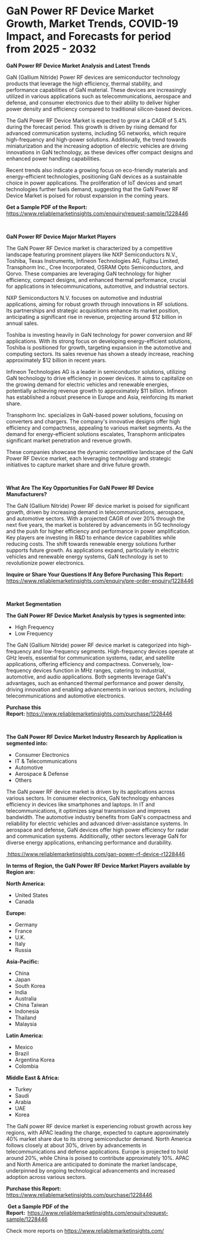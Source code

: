 <p><h1>GaN Power RF Device Market Growth, Market Trends, COVID-19 Impact, and Forecasts for period from 2025 - 2032</h1></p><p><strong>GaN Power RF Device Market Analysis and Latest Trends</strong></p>
<p><p>GaN (Gallium Nitride) Power RF devices are semiconductor technology products that leverage the high efficiency, thermal stability, and performance capabilities of GaN material. These devices are increasingly utilized in various applications such as telecommunications, aerospace and defense, and consumer electronics due to their ability to deliver higher power density and efficiency compared to traditional silicon-based devices.</p><p>The GaN Power RF Device Market is expected to grow at a CAGR of 5.4% during the forecast period. This growth is driven by rising demand for advanced communication systems, including 5G networks, which require high-frequency and high-power solutions. Additionally, the trend towards miniaturization and the increasing adoption of electric vehicles are driving innovations in GaN technology, as these devices offer compact designs and enhanced power handling capabilities. </p><p>Recent trends also indicate a growing focus on eco-friendly materials and energy-efficient technologies, positioning GaN devices as a sustainable choice in power applications. The proliferation of IoT devices and smart technologies further fuels demand, suggesting that the GaN Power RF Device Market is poised for robust expansion in the coming years.</p></p>
<p><strong>Get a Sample PDF of the Report:&nbsp;</strong> <a href="https://www.reliablemarketinsights.com/enquiry/request-sample/1228446?utm_campaign=2636&utm_medium=2&utm_source=Github&utm_content=ia&utm_term=06042025&utm_id=gan-power-rf-device">https://www.reliablemarketinsights.com/enquiry/request-sample/1228446</a></p>
<p>&nbsp;</p>
<p><strong>GaN Power RF Device Major Market Players</strong></p>
<p><p>The GaN Power RF Device market is characterized by a competitive landscape featuring prominent players like NXP Semiconductors N.V., Toshiba, Texas Instruments, Infineon Technologies AG, Fujitsu Limited, Transphorm Inc., Cree Incorporated, OSRAM Opto Semiconductors, and Qorvo. These companies are leveraging GaN technology for higher efficiency, compact designs, and enhanced thermal performance, crucial for applications in telecommunications, automotive, and industrial sectors.</p><p>NXP Semiconductors N.V. focuses on automotive and industrial applications, aiming for robust growth through innovations in RF solutions. Its partnerships and strategic acquisitions enhance its market position, anticipating a significant rise in revenue, projecting around $12 billion in annual sales.</p><p>Toshiba is investing heavily in GaN technology for power conversion and RF applications. With its strong focus on developing energy-efficient solutions, Toshiba is positioned for growth, targeting expansion in the automotive and computing sectors. Its sales revenue has shown a steady increase, reaching approximately $12 billion in recent years.</p><p>Infineon Technologies AG is a leader in semiconductor solutions, utilizing GaN technology to drive efficiency in power devices. It aims to capitalize on the growing demand for electric vehicles and renewable energies, potentially achieving revenue growth to approximately $11 billion. Infineon has established a robust presence in Europe and Asia, reinforcing its market share.</p><p>Transphorm Inc. specializes in GaN-based power solutions, focusing on converters and chargers. The company's innovative designs offer high efficiency and compactness, appealing to various market segments. As the demand for energy-efficient solutions escalates, Transphorm anticipates significant market penetration and revenue growth.</p><p>These companies showcase the dynamic competitive landscape of the GaN Power RF Device market, each leveraging technology and strategic initiatives to capture market share and drive future growth.</p></p>
<p>&nbsp;</p>
<p><strong>What Are The Key Opportunities For GaN Power RF Device Manufacturers?</strong></p>
<p><p>The GaN (Gallium Nitride) Power RF device market is poised for significant growth, driven by increasing demand in telecommunications, aerospace, and automotive sectors. With a projected CAGR of over 20% through the next five years, the market is bolstered by advancements in 5G technology and the push for higher efficiency and performance in power amplification. Key players are investing in R&D to enhance device capabilities while reducing costs. The shift towards renewable energy solutions further supports future growth. As applications expand, particularly in electric vehicles and renewable energy systems, GaN technology is set to revolutionize power electronics.</p></p>
<p><strong>Inquire or Share Your Questions If Any Before Purchasing This Report:</strong> <a href="https://www.reliablemarketinsights.com/enquiry/pre-order-enquiry/1228446?utm_campaign=2636&utm_medium=2&utm_source=Github&utm_content=ia&utm_term=06042025&utm_id=gan-power-rf-device">https://www.reliablemarketinsights.com/enquiry/pre-order-enquiry/1228446</a></p>
<p>&nbsp;</p>
<p><strong>Market Segmentation</strong></p>
<p><strong>The GaN Power RF Device Market Analysis by types is segmented into:</strong></p>
<p><ul><li>High Frequency</li><li>Low Frequency</li></ul></p>
<p><p>The GaN (Gallium Nitride) power RF device market is categorized into high-frequency and low-frequency segments. High-frequency devices operate at GHz levels, essential for communication systems, radar, and satellite applications, offering efficiency and compactness. Conversely, low-frequency devices function in MHz ranges, catering to industrial, automotive, and audio applications. Both segments leverage GaN's advantages, such as enhanced thermal performance and power density, driving innovation and enabling advancements in various sectors, including telecommunications and automotive electronics.</p></p>
<p><strong>Purchase this Report:&nbsp;</strong><a href="https://www.reliablemarketinsights.com/purchase/1228446?utm_campaign=2636&utm_medium=2&utm_source=Github&utm_content=ia&utm_term=06042025&utm_id=gan-power-rf-device">https://www.reliablemarketinsights.com/purchase/1228446</a></p>
<p>&nbsp;</p>
<p><strong>The GaN Power RF Device Market Industry Research by Application is segmented into:</strong></p>
<p><ul><li>Consumer Electronics</li><li>IT & Telecommunications</li><li>Automotive</li><li>Aerospace & Defense</li><li>Others</li></ul></p>
<p><p>The GaN power RF device market is driven by its applications across various sectors. In consumer electronics, GaN technology enhances efficiency in devices like smartphones and laptops. In IT and telecommunications, it optimizes signal transmission and improves bandwidth. The automotive industry benefits from GaN's compactness and reliability for electric vehicles and advanced driver-assistance systems. In aerospace and defense, GaN devices offer high power efficiency for radar and communication systems. Additionally, other sectors leverage GaN for diverse energy applications, enhancing performance and durability.</p></p>
<p><a href="https://www.reliablemarketinsights.com/gan-power-rf-device-r1228446?utm_campaign=2636&utm_medium=2&utm_source=Github&utm_content=ia&utm_term=06042025&utm_id=gan-power-rf-device">&nbsp;https://www.reliablemarketinsights.com/gan-power-rf-device-r1228446</a></p>
<p><strong>In terms of Region, the GaN Power RF Device Market Players available by Region are:</strong></p>
<p>
    <p> <strong> North America: </strong>
        <ul>
            <li>United States</li>
            <li>Canada</li>
        </ul>
        </p> 
    <p> <strong> Europe: </strong>
        <ul>
            <li>Germany</li>
            <li>France</li>
            <li>U.K.</li>
            <li>Italy</li>
            <li>Russia</li>
        </ul>
        </p> 
    <p> <strong> Asia-Pacific: </strong>
        <ul>
            <li>China</li>
            <li>Japan</li>
            <li>South Korea</li>
            <li>India</li>
            <li>Australia</li>
            <li>China Taiwan</li>
            <li>Indonesia</li>
            <li>Thailand</li>
            <li>Malaysia</li>
        </ul>
        </p> 
    <p> <strong> Latin America: </strong>
        <ul>
            <li>Mexico</li>
            <li>Brazil</li>
            <li>Argentina Korea</li>
            <li>Colombia</li>
        </ul>
        </p> 
    <p> <strong> Middle East & Africa: </strong>
        <ul>
            <li>Turkey</li>
            <li>Saudi</li>
            <li>Arabia</li>
            <li>UAE</li>
            <li>Korea</li>
        </ul>
    </p>
    </p>
<p><p>The GaN power RF device market is experiencing robust growth across key regions, with APAC leading the charge, expected to capture approximately 40% market share due to its strong semiconductor demand. North America follows closely at about 30%, driven by advancements in telecommunications and defense applications. Europe is projected to hold around 20%, while China is poised to contribute approximately 10%. APAC and North America are anticipated to dominate the market landscape, underpinned by ongoing technological advancements and increased adoption across various sectors.</p></p>
<p><strong>Purchase this Report: </strong><a href="https://www.reliablemarketinsights.com/purchase/1228446?utm_campaign=2636&utm_medium=2&utm_source=Github&utm_content=ia&utm_term=06042025&utm_id=gan-power-rf-device">https://www.reliablemarketinsights.com/purchase/1228446</a></p>
<p>&nbsp;<strong>Get a Sample PDF of the Report:&nbsp;&nbsp;</strong><a href="https://www.reliablemarketinsights.com/enquiry/request-sample/1228446?utm_campaign=2636&utm_medium=2&utm_source=Github&utm_content=ia&utm_term=06042025&utm_id=gan-power-rf-device">https://www.reliablemarketinsights.com/enquiry/request-sample/1228446</a></p>
<p><strong></strong></p>
<p>Check more reports on <a href="https://www.reliablemarketinsights.com/?utm_campaign=2636&utm_medium=2&utm_source=Github&utm_content=ia&utm_term=06042025&utm_id=gan-power-rf-device">https://www.reliablemarketinsights.com/</a></p>